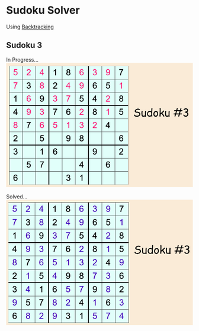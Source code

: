 # Sudoku Solver 
Using [Backtracking](https://en.wikipedia.org/wiki/Backtracking)
## Sudoku 3
In Progress...
![Sudoku-3](/screenshots/sudoku.png)

Solved...
![Sudoku-3](/screenshots/sudokuSolved.png)




